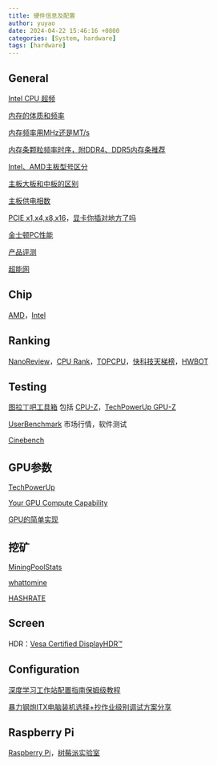 ```yaml
---
title: 硬件信息及配置
author: yuyao
date: 2024-04-22 15:46:16 +0800 
categories: [System, hardware]
tags: [hardware]
---
```


## General

[Intel CPU 超频](https://www.intel.cn/content/www/cn/zh/gaming/resources/how-to-overclock.html)

[内存的体质和频率](http://www.iikeji.com/990.html)

[内存频率用MHz还是MT/s](https://post.smzdm.com/p/a6pp6w9o/)

[内存条颗粒频率时序，附DDR4、DDR5内存条推荐](https://www.zhihu.com/tardis/zm/art/225796443)

[Intel、AMD主板型号区分](https://finance.sina.com.cn/tech/2021-01-17/doc-ikftpnnx8496031.shtml)

[主板大板和中板的区别](https://www.dians.net/thread-1493.htm)

[主板供电相数](https://zhuanlan.zhihu.com/p/157891361)

[PCIE x1,x4,x8,x16](https://blog.csdn.net/sinat_42759524/article/details/103885497)，[显卡你插对地方了吗](https://zhuanlan.zhihu.com/p/626571068)

[金士顿PC性能](https://www.kingston.com/cn/blog/pc-performance)

[产品评测](https://www.chiphell.com/)

[超能网](https://expreview.com/)

## Chip

[AMD](https://www.amd.com/zh-cn.html)，[Intel](https://ark.intel.com/content/www/us/en/ark.html)

## Ranking

[NanoReview](https://nanoreview.net/)，[CPU Rank](https://topic.expreview.com/CPU/)，[TOPCPU](https://www.topcpu.net/)，[快科技天梯榜](https://rank.kkj.cn/)，[HWBOT](https://hwbot.org/)

## Testing

[图拉丁吧工具箱](https://www.tbtool.cn/) 包括 [CPU-Z](https://www.cpuid.com/softwares/cpu-z.html)，[TechPowerUp GPU-Z](https://www.techpowerup.com/download/gpu-z/)

[UserBenchmark](https://www.userbenchmark.com/) 市场行情，软件测试

[Cinebench](https://www.maxon.net/en/cinebench)


## GPU参数

[TechPowerUp](https://www.techpowerup.com/)

[Your GPU Compute Capability](https://developer.nvidia.com/cuda-gpus)

[GPU的简单实现](https://github.com/adam-maj/tiny-gpu)

## 挖矿

[MiningPoolStats](https://miningpoolstats.stream/)

[whattomine](https://whattomine.com/)

[HASHRATE](https://hashrate.no/)

## Screen

HDR：[Vesa Certified DisplayHDR™](https://displayhdr.org/)


## Configuration

[深度学习工作站配置指南保姆级教程](https://www.cvmart.net/community/detail/3940)

[暴力钢炮ITX电脑装机选择+抄作业级别调试方案分享](https://sspai.com/post/82449)

## Raspberry Pi

[Raspberry Pi](https://www.raspberrypi.com/)，[树莓派实验室](https://shumeipai.nxez.com/)
